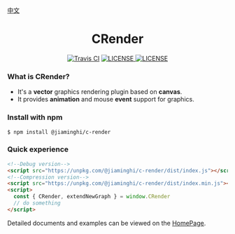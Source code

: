 [中文](./README.md)

<h1 align="center">CRender</h1>

<p align="center">
    <a href="https://travis-ci.com/DataV-Team/CRender"><img src="https://img.shields.io/travis/com/DataV-Team/CRender" alt="Travis CI"></a>
    <a href="https://github.com/DataV-Team/CRender/blob/master/LICENSE"><img src="https://img.shields.io/github/license/DataV-Team/CRender.svg" alt="LICENSE" /> </a>
    <a href="https://www.npmjs.com/package/@jiaminghi/c-render"><img src="https://img.shields.io/npm/v/@jiaminghi/c-render.svg" alt="LICENSE" /> </a>
</p>

### What is CRender?

- It's a **vector** graphics rendering plugin based on **canvas**.
- It provides **animation** and mouse **event** support for graphics.

### Install with npm

```shell
$ npm install @jiaminghi/c-render
```

### Quick experience

```html
<!--Debug version-->
<script src="https://unpkg.com/@jiaminghi/c-render/dist/index.js"></script>
<!--Compression version-->
<script src="https://unpkg.com/@jiaminghi/c-render/dist/index.min.js"></script>
<script>
  const { CRender, extendNewGraph } = window.CRender
  // do something
</script>
```

Detailed documents and examples can be viewed on the [HomePage](http://crender.jiaminghi.com/EN/).
